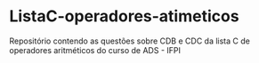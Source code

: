 # ListaC-operadores-atimeticos
Repositório contendo as questões sobre CDB e CDC da lista C de operadores aritméticos do curso de ADS - IFPI
